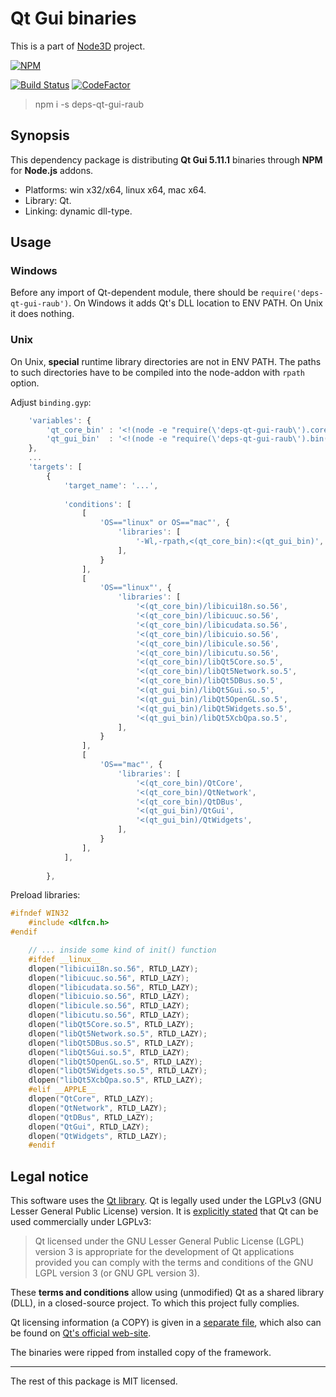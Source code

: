 # Qt Gui binaries

This is a part of [Node3D](https://github.com/node-3d) project.

[![NPM](https://nodei.co/npm/deps-qt-gui-raub.png?compact=true)](https://www.npmjs.com/package/deps-qt-gui-raub)

[![Build Status](https://api.travis-ci.com/node-3d/deps-qt-gui-raub.svg?branch=master)](https://travis-ci.com/node-3d/deps-qt-gui-raub)
[![CodeFactor](https://www.codefactor.io/repository/github/node-3d/deps-qt-gui-raub/badge)](https://www.codefactor.io/repository/github/node-3d/deps-qt-gui-raub)

> npm i -s deps-qt-gui-raub


## Synopsis

This dependency package is distributing **Qt Gui 5.11.1**
binaries through **NPM** for **Node.js** addons.

* Platforms: win x32/x64, linux x64, mac x64.
* Library: Qt.
* Linking: dynamic dll-type.


## Usage

### Windows

Before any import of Qt-dependent module, there should be `require('deps-qt-gui-raub')`.
On Windows it adds Qt's DLL location to ENV PATH. On Unix it does nothing.


### Unix

On Unix, **special** runtime library directories are not in ENV PATH. The paths
to such directories have to be compiled into the node-addon with `rpath` option.

Adjust `binding.gyp`:

```javascript
	'variables': {
		'qt_core_bin' : '<!(node -e "require(\'deps-qt-gui-raub\').core.bin()")',
		'qt_gui_bin'  : '<!(node -e "require(\'deps-qt-gui-raub\').bin()")',
	},
	...
	'targets': [
		{
			'target_name': '...',
			
			'conditions': [
				[
					'OS=="linux" or OS=="mac"', {
						'libraries': [
							'-Wl,-rpath,<(qt_core_bin):<(qt_gui_bin)',
						],
					}
				],
				[
					'OS=="linux"', {
						'libraries': [
							'<(qt_core_bin)/libicui18n.so.56',
							'<(qt_core_bin)/libicuuc.so.56',
							'<(qt_core_bin)/libicudata.so.56',
							'<(qt_core_bin)/libicuio.so.56',
							'<(qt_core_bin)/libicule.so.56',
							'<(qt_core_bin)/libicutu.so.56',
							'<(qt_core_bin)/libQt5Core.so.5',
							'<(qt_core_bin)/libQt5Network.so.5',
							'<(qt_core_bin)/libQt5DBus.so.5',
							'<(qt_gui_bin)/libQt5Gui.so.5',
							'<(qt_gui_bin)/libQt5OpenGL.so.5',
							'<(qt_gui_bin)/libQt5Widgets.so.5',
							'<(qt_gui_bin)/libQt5XcbQpa.so.5',
						],
					}
				],
				[
					'OS=="mac"', {
						'libraries': [
							'<(qt_core_bin)/QtCore',
							'<(qt_core_bin)/QtNetwork',
							'<(qt_core_bin)/QtDBus',
							'<(qt_gui_bin)/QtGui',
							'<(qt_gui_bin)/QtWidgets',
						],
					}
				],
			],
			
		},
```


Preload libraries:

```cpp
#ifndef WIN32
	#include <dlfcn.h>
#endif

	// ... inside some kind of init() function
	#ifdef __linux__
	dlopen("libicui18n.so.56", RTLD_LAZY);
	dlopen("libicuuc.so.56", RTLD_LAZY);
	dlopen("libicudata.so.56", RTLD_LAZY);
	dlopen("libicuio.so.56", RTLD_LAZY);
	dlopen("libicule.so.56", RTLD_LAZY);
	dlopen("libicutu.so.56", RTLD_LAZY);
	dlopen("libQt5Core.so.5", RTLD_LAZY);
	dlopen("libQt5Network.so.5", RTLD_LAZY);
	dlopen("libQt5DBus.so.5", RTLD_LAZY);
	dlopen("libQt5Gui.so.5", RTLD_LAZY);
	dlopen("libQt5OpenGL.so.5", RTLD_LAZY);
	dlopen("libQt5Widgets.so.5", RTLD_LAZY);
	dlopen("libQt5XcbQpa.so.5", RTLD_LAZY);
	#elif __APPLE__
	dlopen("QtCore", RTLD_LAZY);
	dlopen("QtNetwork", RTLD_LAZY);
	dlopen("QtDBus", RTLD_LAZY);
	dlopen("QtGui", RTLD_LAZY);
	dlopen("QtWidgets", RTLD_LAZY);
	#endif
```


## Legal notice

This software uses the [Qt library](https://www.qt.io/).
Qt is legally used under the LGPLv3 (GNU Lesser General Public License) version.
It is [explicitly stated](https://doc.qt.io/qt-5.10/licensing.html) that Qt can be used commercially under LGPLv3:

> Qt licensed under the GNU Lesser General Public License (LGPL) version 3 is
appropriate for the development of Qt applications provided you can comply
with the terms and conditions of the GNU LGPL version 3 (or GNU GPL version 3).

These **terms and conditions** allow using (unmodified) Qt as a shared library (DLL), in a closed-source project.
To which this project fully complies.

Qt licensing information (a COPY) is given in a [separate file](/QT_LGPL),
which also can be found on
[Qt's official web-site](http://doc.qt.io/qt-5/lgpl.html).

The binaries were ripped from installed copy of the framework.

---

The rest of this package is MIT licensed.
